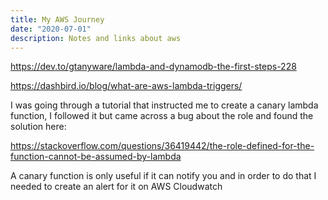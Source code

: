 ```yaml
---
title: My AWS Journey
date: "2020-07-01"
description: Notes and links about aws
---
```


https://dev.to/gtanyware/lambda-and-dynamodb-the-first-steps-228


https://dashbird.io/blog/what-are-aws-lambda-triggers/


I was going through a tutorial that instructed me to create a canary lambda function, I followed it but came across a bug about the role and found the solution here:

https://stackoverflow.com/questions/36419442/the-role-defined-for-the-function-cannot-be-assumed-by-lambda

A canary function is only useful if it can notify you and in order to do that I needed to create an alert for it on AWS Cloudwatch

